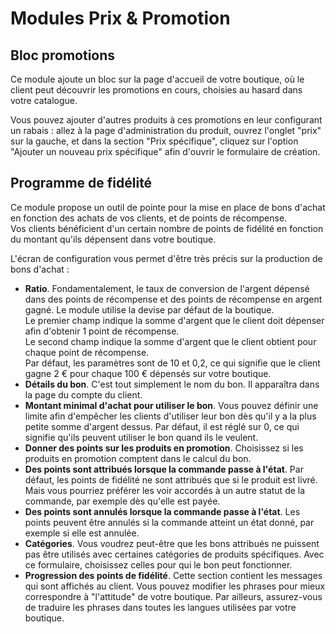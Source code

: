 # Modules Prix & Promotion

## Bloc promotions <a href="#modulesprix-and-promotion-blocpromotions" id="modulesprix-and-promotion-blocpromotions"></a>

Ce module ajoute un bloc sur la page d'accueil de votre boutique, où le client peut découvrir les promotions en cours, choisies au hasard dans votre catalogue.

Vous pouvez ajouter d'autres produits à ces promotions en leur configurant un rabais : allez à la page d'administration du produit, ouvrez l'onglet "prix" sur la gauche, et dans la section "Prix spécifique", cliquez sur l'option "Ajouter un nouveau prix spécifique" afin d'ouvrir le formulaire de création.

## Programme de fidélité <a href="#modulesprix-and-promotion-programmedefidelite" id="modulesprix-and-promotion-programmedefidelite"></a>

Ce module propose un outil de pointe pour la mise en place de bons d'achat en fonction des achats de vos clients, et de points de récompense.\
&#x20;Vos clients bénéficient d'un certain nombre de points de fidélité en fonction du montant qu'ils dépensent dans votre boutique.

L'écran de configuration vous permet d'être très précis sur la production de bons d'achat :

* **Ratio**. Fondamentalement, le taux de conversion de l'argent dépensé dans des points de récompense et des points de récompense en argent gagné. Le module utilise la devise par défaut de la boutique.\
  &#x20;Le premier champ indique la somme d'argent que le client doit dépenser afin d'obtenir 1 point de récompense.\
  &#x20;Le second champ indique la somme d'argent que le client obtient pour chaque point de récompense.\
  &#x20;Par défaut, les paramètres sont de 10 et 0,2, ce qui signifie que le client gagne 2 € pour chaque 100 € dépensés sur votre boutique.
* **Détails du bon**. C'est tout simplement le nom du bon. Il apparaîtra dans la page du compte du client.
* **Montant minimal d'achat pour utiliser le bon**. Vous pouvez définir une limite afin d'empêcher les clients d'utiliser leur bon dès qu'il y a la plus petite somme d'argent dessus. Par défaut, il est réglé sur 0, ce qui signifie qu'ils peuvent utiliser le bon quand ils le veulent.
* **Donner des points sur les produits en promotion**. Choisissez si les produits en promotion comptent dans le calcul du bon.
* **Des points sont attribués lorsque la commande passe à l'état**. Par défaut, les points de fidélité ne sont attribués que si le produit est livré. Mais vous pourriez préférer les voir accordés à un autre statut de la commande, par exemple dès qu'elle est payée.
* **Des points sont annulés lorsque la commande passe à l'état**. Les points peuvent être annulés si la commande atteint un état donné, par exemple si elle est annulée.
* **Catégories**. Vous voudrez peut-être que les bons attribués ne puissent pas être utilisés avec certaines catégories de produits spécifiques. Avec ce formulaire, choisissez celles pour qui le bon peut fonctionner.
* **Progression des points de fidélité**. Cette section contient les messages qui sont affichés au client. Vous pouvez modifier les phrases pour mieux correspondre à "l'attitude" de votre boutique. Par ailleurs, assurez-vous de traduire les phrases dans toutes les langues utilisées par votre boutique.
